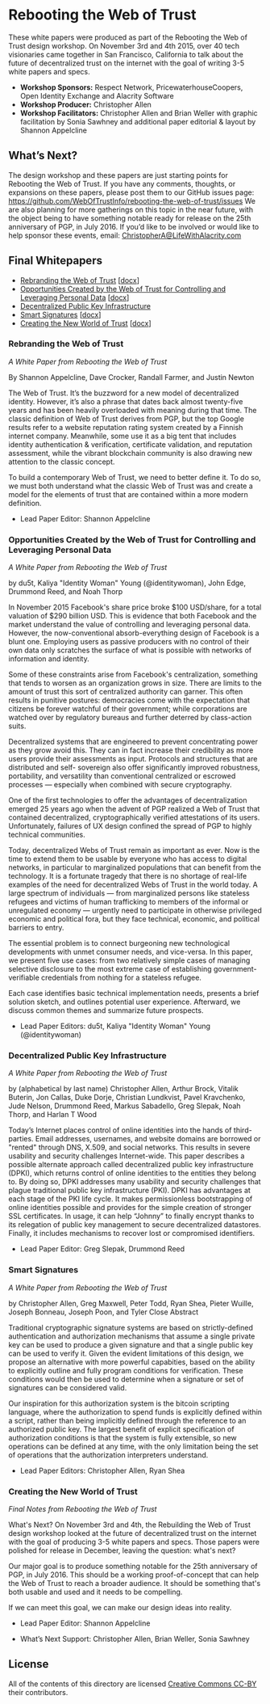 # Rebooting the Web of Trust

These white papers were produced as part of the Rebooting the Web of Trust design workshop. On November 3rd and 4th 2015, over 40 tech visionaries came together in San Francisco, California to talk about the future of decentralized trust on the internet with the goal of writing 3-5 white papers and specs.

* **Workshop Sponsors:** Respect Network, PricewaterhouseCoopers, Open Identity Exchange and Alacrity Software
* **Workshop Producer:** Christopher Allen
* **Workshop Facilitators:** Christopher Allen and Brian Weller with graphic facilitation by Sonia Sawhney and additional paper editorial & layout by Shannon Appelcline

## What’s Next?
The design workshop and these papers are just starting points for Rebooting the Web of Trust. If you have any comments, thoughts, or expansions on these papers, please post them to our GitHub issues page: https://github.com/WebOfTrustInfo/rebooting-the-web-of-trust/issues We are also planning for more gatherings on this topic in the near future, with the object being to have something notable ready for release on the 25th anniversary of PGP, in July 2016. If you’d like to be involved or would like to help sponsor these events, email: ChristopherA@LifeWithAlacrity.com

## Final Whitepapers

* [Rebranding the Web of Trust](rebranding-web-of-trust.pdf) [[docx](rebranding-web-of-trust.docx)]
* [Opportunities Created by the Web of Trust for Controlling and Leveraging Personal Data](satisfying-real-world-use-cases.pdf) [[docx](satisfying-real-world-use-cases.docx)]
* [Decentralized Public Key Infrastructure](dpki.pdf)
* [Smart Signatures](smart-signatures.pdf) [[docx](smart-signatures.docx)]
* [Creating the New World of Trust](whats-the-next-step.pdf) [[docx](whats-the-next-step.docx)]

### Rebranding the Web of Trust
_A White Paper from Rebooting the Web of Trust_

By Shannon Appelcline, Dave Crocker, Randall Farmer, and Justin Newton

The Web of Trust. It’s the buzzword for a new model of decentralized identity. However, it’s also a phrase that dates back almost twenty-five years and has been heavily overloaded with meaning during that time. The classic definition of Web of Trust derives from PGP, but the top Google results refer to a website reputation rating system created by a Finnish internet company. Meanwhile, some use it as a big tent that includes identity authentication & verification, certificate validation, and reputation assessment, while the vibrant blockchain community is also drawing new attention to the classic concept.

To build a contemporary Web of Trust, we need to better define it. To do so, we must both understand what the classic Web of Trust was and create a model for the elements of trust that are contained within a more modern definition.

* Lead Paper Editor: Shannon Appelcline

### Opportunities Created by the Web of Trust for Controlling and Leveraging Personal Data
_A White Paper from Rebooting the Web of Trust_

by du5t, Kaliya "Identity Woman" Young (@identitywoman), John Edge, Drummond Reed, and Noah Thorp

In November 2015 Facebook's share price broke $100 USD/share, for a total valuation of $290 billion USD. This is evidence that both Facebook and the market understand the value of controlling and leveraging personal data. However, the now-conventional absorb-everything design of Facebook is a blunt one. Employing users as passive producers with no control of their own data only scratches the surface of what is possible with networks of information and identity.

Some of these constraints arise from Facebook's centralization, something that tends to worsen as an organization grows in size. There are limits to the amount of trust this sort of centralized authority can garner. This often results in punitive postures: democracies come with the expectation that citizens be forever watchful of their government; while corporations are watched over by regulatory bureaus and further deterred by class-action suits.

Decentralized systems that are engineered to prevent concentrating power as they grow avoid this. They can in fact increase their credibility as more users provide their assessments as input. Protocols and structures that are distributed and self- sovereign also offer significantly improved robustness, portability, and versatility than conventional centralized or escrowed processes — especially when combined with secure cryptography.

One of the first technologies to offer the advantages of decentralization emerged 25 years ago when the advent of PGP realized a Web of Trust that contained decentralized, cryptographically verified attestations of its users. Unfortunately, failures of UX design confined the spread of PGP to highly technical communities.

Today, decentralized Webs of Trust remain as important as ever. Now is the time to extend them to be usable by everyone who has access to digital networks, in particular to marginalized populations that can benefit from the technology. It is a fortunate tragedy that there is no shortage of real-life examples of the need for decentralized Webs of Trust in the world today. A large spectrum of individuals — from marginalized persons like stateless refugees and victims of human trafficking to members of the informal or unregulated economy — urgently need to participate in otherwise privileged economic and political fora, but they face technical, economic, and political barriers to entry.

The essential problem is to connect burgeoning new technological developments with unmet consumer needs, and vice-versa. In this paper, we present five use cases: from two relatively simple cases of managing selective disclosure to the most extreme case of establishing government-verifiable credentials from nothing for a stateless refugee.

Each case identifies basic technical implementation needs, presents a brief solution sketch, and outlines potential user experience. Afterward, we discuss common themes and summarize future prospects.

* Lead Paper Editors: du5t, Kaliya "Identity Woman" Young (@identitywoman)

### Decentralized Public Key Infrastructure
_A White Paper from Rebooting the Web of Trust_

by (alphabetical by last name) Christopher Allen, Arthur Brock, Vitalik Buterin, Jon Callas, Duke Dorje, Christian Lundkvist, Pavel Kravchenko, Jude Nelson, Drummond Reed, Markus Sabadello, Greg Slepak, Noah Thorp, and Harlan T Wood

Today’s Internet places control of online identities into the hands of third-parties. Email addresses, usernames, and website domains are borrowed or "rented" through DNS, X.509, and social networks. This results in severe usability and security challenges Internet-wide. This paper describes a possible alternate approach called decentralized public key infrastructure (DPKI), which returns control of online identities to the entities they belong to. By doing so, DPKI addresses many usability and security challenges that plague traditional public key infrastructure (PKI). DPKI has advantages at each stage of the PKI life cycle. It makes permissionless bootstrapping of online identities possible and provides for the simple creation of stronger SSL certificates. In usage, it can help “Johnny” to finally encrypt thanks to its relegation of public key management to secure decentralized datastores. Finally, it includes mechanisms to recover lost or compromised identifiers.

* Lead Paper Editor: Greg Slepak, Drummond Reed

### Smart Signatures
_A White Paper from Rebooting the Web of Trust_

by Christopher Allen, Greg Maxwell, Peter Todd, Ryan Shea, Pieter Wuille, Joseph Bonneau, Joseph Poon, and Tyler Close
Abstract

Traditional cryptographic signature systems are based on strictly-defined authentication and authorization mechanisms that assume a single private key can be used to produce a given signature and that a single public key can be used to verify it. Given the evident limitations of this design, we propose an alternative with more powerful capabities, based on the ability to explicitly outline and fully program conditions for verification. These conditions would then be used to determine when a signature or set of signatures can be considered valid.

Our inspiration for this authorization system is the bitcoin scripting language, where the authorization to spend funds is explicitly defined within a script, rather than being implicitly defined through the reference to an authorized public key. The largest benefit of explicit specification of authorization conditions is that the system is fully extensible, so new operations can be defined at any time, with the only limitation being the set of operations that the authorization interpreters understand.

* Lead Paper Editors: Christopher Allen, Ryan Shea

### Creating the New World of Trust
_Final Notes from Rebooting the Web of Trust_

What's Next? On November 3rd and 4th, the Rebuilding the Web of Trust design workshop looked at the future of decentralized trust on the internet with the goal of producing 3-5 white papers and specs. Those papers were polished for release in December, leaving the question: what's next?

Our major goal is to produce something notable for the 25th anniversary of PGP, in July 2016. This should be a working proof-of-concept that can help the Web of Trust to reach a broader audience. It should be something that's both usable and used and it needs to be compelling.

If we can meet this goal, we can make our design ideas into reality.

* Lead Paper Editor: Shannon Appelcline

* What’s Next Support: Christopher Allen, Brian Weller, Sonia Sawhney

## License

All of the contents of this directory are licensed [Creative Commons CC-BY](../../LICENSE-CC-BY-4.0/) their contributors.

